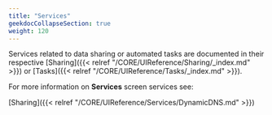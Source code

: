 ```yaml
---
title: "Services"
geekdocCollapseSection: true
weight: 120
---
```


Services related to data sharing or automated tasks are documented in their respective [Sharing]({{< relref "/CORE/UIReference/Sharing/_index.md" >}}) or [Tasks]({{< relref "/CORE/UIReference/Tasks/_index.md" >}}).

For more information on **Services** screen services see:

[Sharing]({{< relref "/CORE/UIReference/Services/DynamicDNS.md" >}}) 